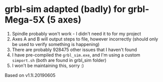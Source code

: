 # grbl-sim adapted (badly) for grbl-Mega-5X (5 axes)
1. Spindle probably won't work - I didn't need it to for my project
2. Axes A and B will output steps to file, however incorrectly (should only be used to verify something is happening)
3. There are probably 928475 other issues that I haven't found
4. I have pre-compiled the `grbl_sim.exe`, and I'm using a custom `simport.sh` (both are found in grbl_sim folder)
5. I won't be maintaining this, sorry :)

Based on v1.1l.20190605